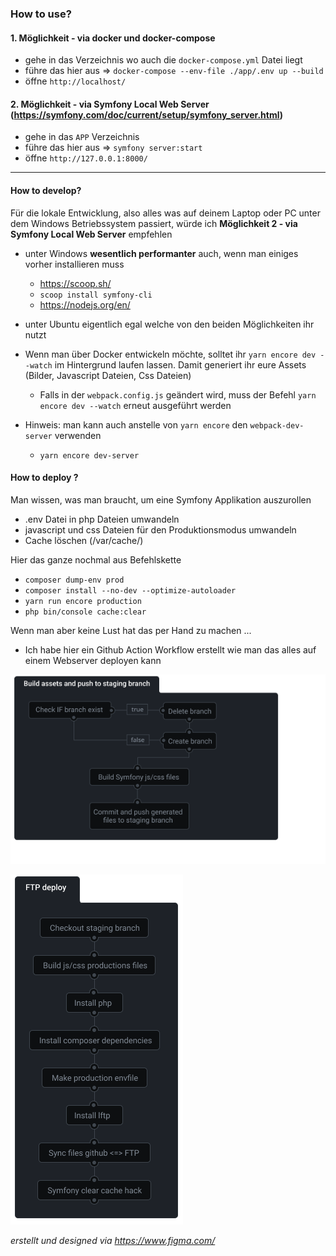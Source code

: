 ### How to use?

#### 1. Möglichkeit - via docker und docker-compose
- gehe in das Verzeichnis wo auch die `docker-compose.yml` Datei liegt
- führe das hier aus => `docker-compose --env-file ./app/.env up --build`
- öffne `http://localhost/`

#### 2. Möglichkeit - via Symfony Local Web Server (https://symfony.com/doc/current/setup/symfony_server.html)
- gehe in das `APP` Verzeichnis
- führe das hier aus => `symfony server:start`
- öffne `http://127.0.0.1:8000/`

-----

#### How to develop?
Für die lokale Entwicklung, also alles was auf deinem Laptop oder PC unter dem Windows Betriebssystem passiert,
würde ich **Möglichkeit 2 - via Symfony Local Web Server** empfehlen
- unter Windows **wesentlich performanter** auch, wenn man einiges vorher installieren muss
  - https://scoop.sh/
  - `scoop install symfony-cli`
  - https://nodejs.org/en/
- unter Ubuntu eigentlich egal welche von den beiden Möglichkeiten ihr nutzt


- Wenn man über Docker entwickeln möchte, solltet ihr `yarn encore dev --watch` im Hintergrund
laufen lassen. Damit generiert ihr eure Assets (Bilder, Javascript Dateien, Css Dateien)
    - Falls in der `webpack.config.js` geändert wird, muss der Befehl `yarn encore dev --watch` erneut ausgeführt werden
- Hinweis: man kann auch anstelle von `yarn encore` den `webpack-dev-server` verwenden
  - `yarn encore dev-server`

#### How to deploy ?
Man wissen, was man braucht, um eine Symfony Applikation auszurollen
- .env Datei in php Dateien umwandeln
- javascript und css Dateien für den Produktionsmodus umwandeln 
- Cache löschen (/var/cache/)

Hier das ganze nochmal aus Befehlskette

- `composer dump-env prod`
- `composer install --no-dev --optimize-autoloader`
- `yarn run encore production`
- `php bin/console cache:clear`

Wenn man aber keine Lust hat das per Hand zu machen ...
- Ich habe hier ein Github Action Workflow erstellt wie man das alles auf einem Webserver deployen kann

![Setup Stating](docs\setup-staging.png)

![Deploy FTP](docs\deploy-ftp.png)

*erstellt und designed via https://www.figma.com/*
